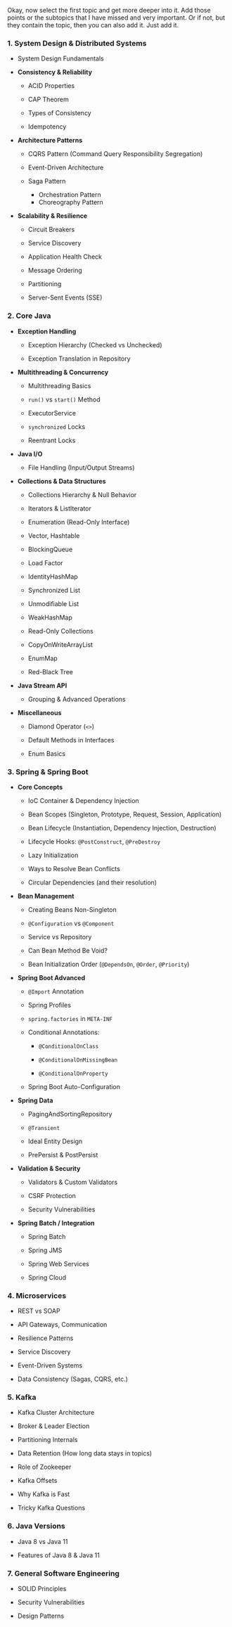Okay, now select the first topic and get more deeper into it. Add those points or the subtopics that I have missed and very important. Or if not, but they contain the topic, then you can also add it. Just add it.

 ### 1. **System Design & Distributed Systems**
 
 
- System Design Fundamentals
 
- **Consistency & Reliability** 
 
  - ACID Properties
 
  - CAP Theorem
 
  - Types of Consistency
 
  - Idempotency
 

 
 
- **Architecture Patterns** 
 
  - CQRS Pattern (Command Query Responsibility Segregation)
 
  - Event-Driven Architecture
 
  - Saga Pattern
	  - Orchestration Pattern
	  - Choreography Pattern
 

 
 
- **Scalability & Resilience** 
 
  - Circuit Breakers
 
  - Service Discovery
 
  - Application Health Check
 
  - Message Ordering
 
  - Partitioning
 
  - Server-Sent Events (SSE)
 

 
 

  
### 2. **Core Java**
 
 
- **Exception Handling** 
 
  - Exception Hierarchy (Checked vs Unchecked)
 
  - Exception Translation in Repository
 

 
 
- **Multithreading & Concurrency** 
 
  - Multithreading Basics
 
  - `run()` vs `start()` Method
 
  - ExecutorService
 
  - `synchronized` Locks
 
  - Reentrant Locks
 

 
 
- **Java I/O** 
 
  - File Handling (Input/Output Streams)
 

 
 
- **Collections & Data Structures** 
 
  - Collections Hierarchy & Null Behavior
 
  - Iterators & ListIterator
 
  - Enumeration (Read-Only Interface)
 
  - Vector, Hashtable
 
  - BlockingQueue
 
  - Load Factor
 
  - IdentityHashMap
 
  - Synchronized List
 
  - Unmodifiable List
 
  - WeakHashMap
 
  - Read-Only Collections
 
  - CopyOnWriteArrayList
 
  - EnumMap
 
  - Red-Black Tree
 

 
 
- **Java Stream API** 
 
  - Grouping & Advanced Operations
 

 
 
- **Miscellaneous** 
 
  - Diamond Operator (`<>`)
 
  - Default Methods in Interfaces
 
  - Enum Basics
 

 
 

  
### 3. **Spring & Spring Boot**
 
 
- **Core Concepts** 
 
  - IoC Container & Dependency Injection
 
  - Bean Scopes (Singleton, Prototype, Request, Session, Application)
 
  - Bean Lifecycle (Instantiation, Dependency Injection, Destruction)
 
  - Lifecycle Hooks: `@PostConstruct`, `@PreDestroy`
 
  - Lazy Initialization
 
  - Ways to Resolve Bean Conflicts
 
  - Circular Dependencies (and their resolution)
 

 
 
- **Bean Management** 
 
  - Creating Beans Non-Singleton
 
  - `@Configuration` vs `@Component`
 
  - Service vs Repository
 
  - Can Bean Method Be Void?
 
  - Bean Initialization Order (`@DependsOn`, `@Order`, `@Priority`)
 

 
 
- **Spring Boot Advanced** 
 
  - `@Import` Annotation
 
  - Spring Profiles
 
  - `spring.factories` in `META-INF`
 
  - Conditional Annotations: 
 
    - `@ConditionalOnClass`
 
    - `@ConditionalOnMissingBean`
 
    - `@ConditionalOnProperty`
 

 
 
  - Spring Boot Auto-Configuration
 

 
 
- **Spring Data** 
 
  - PagingAndSortingRepository
 
  - `@Transient`
 
  - Ideal Entity Design
 
  - PrePersist & PostPersist
 

 
 
- **Validation & Security** 
 
  - Validators & Custom Validators
 
  - CSRF Protection
 
  - Security Vulnerabilities
 

 
 
- **Spring Batch / Integration** 
 
  - Spring Batch
 
  - Spring JMS
 
  - Spring Web Services
 
  - Spring Cloud
 

 
 

  
### 4. **Microservices**
 
 
- REST vs SOAP
 
- API Gateways, Communication
 
- Resilience Patterns
 
- Service Discovery
 
- Event-Driven Systems
 
- Data Consistency (Sagas, CQRS, etc.)
 

  
### 5. **Kafka**
 
 
- Kafka Cluster Architecture
 
- Broker & Leader Election
 
- Partitioning Internals
 
- Data Retention (How long data stays in topics)
 
- Role of Zookeeper
 
- Kafka Offsets
 
- Why Kafka is Fast
 
- Tricky Kafka Questions
 

  
### 6. **Java Versions**
 
 
- Java 8 vs Java 11
 
- Features of Java 8 & Java 11
 

  
### 7. **General Software Engineering**
 
 
- SOLID Principles
 
- Security Vulnerabilities
 
- Design Patterns